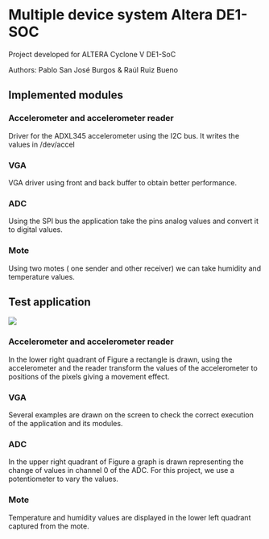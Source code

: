 # Multiple device system Altera DE1-SOC


Project developed for ALTERA Cyclone V DE1-SoC

Authors:
Pablo San José Burgos & Raúl Ruiz Bueno

## Implemented modules

### Accelerometer and accelerometer reader

Driver for the ADXL345 accelerometer using the I2C bus. It writes the values in /dev/accel

### VGA

VGA driver using front and back buffer to obtain better performance.

### ADC

Using the SPI bus the application take the pins analog values and convert it to digital values.

### Mote

Using two motes ( one sender and other receiver) we can take humidity and temperature values.

## Test application

![](https://www.dropbox.com/s/ed13qefigsc7pq4/testapp.JPG?dl=0)

### Accelerometer and accelerometer reader

In the lower right quadrant of Figure a rectangle is drawn, using the
accelerometer and the reader transform the values ​​of the accelerometer to positions of the
pixels giving a movement effect.

### VGA

Several examples are drawn on the screen to check the correct execution of the application
and its modules.

### ADC

In the upper right quadrant of Figure a graph is drawn representing the
change of values ​​in channel 0 of the ADC. For this project, we use a
potentiometer to vary the values.

### Mote

Temperature and humidity values ​​are displayed in the lower left quadrant
captured from the mote.
